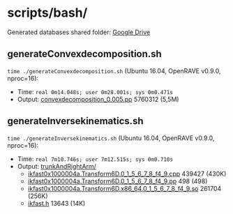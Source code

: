 # scripts/bash/

Generated databases shared folder: [Google Drive](https://drive.google.com/open?id=1rciTIe6PBdwD7wlEoS3ymiKYYTbrDcQw)

## generateConvexdecomposition.sh
`time ./generateConvexdecomposition.sh` (Ubuntu 16.04, OpenRAVE v0.9.0, nproc=16):
- Time: `real 0m14.048s; user 0m28.001s; sys 0m0.471s`
- Output: [convexdecomposition_0.005.pp](https://drive.google.com/open?id=1aoAnYYqi3b8g5s3vsYmriGfmBYQaVUqt) 5760312 (5,5M)

## generateInversekinematics.sh
`time ./generateInversekinematics.sh` (Ubuntu 16.04, OpenRAVE v0.9.0, nproc=16):
- Time: `real 7m10.746s; user 7m12.515s; sys 0m0.710s`
- Output: [trunkAndRightArm/](https://drive.google.com/open?id=1t3mljSRmtkJwPRcc_qseFWLjl0yQ7GVF)
    - [ikfast0x1000004a.Transform6D.0_1_5_6_7_8_f4_9.cpp](https://drive.google.com/open?id=1gTtphXjV26k7zN6QVneAeL04bchM8zuA) 439427 (430K)
    - [ikfast0x1000004a.Transform6D.0_1_5_6_7_8_f4_9.pp](https://drive.google.com/open?id=1WuMsEdfGXuJ0ny4DqAoXFHGhiznVAdyN) 498 (498)
    - [ikfast0x1000004a.Transform6D.x86_64.0_1_5_6_7_8_f4_9.so](https://drive.google.com/open?id=1HCoZBRzn6COciBfOfgXfqzys4GyPVLNm) 261704 (256K)
    - [ikfast.h](https://drive.google.com/open?id=1X7h3b5uQeFLAE_4V-x9L7VkesuXS7QUI) 13643 (14K)
